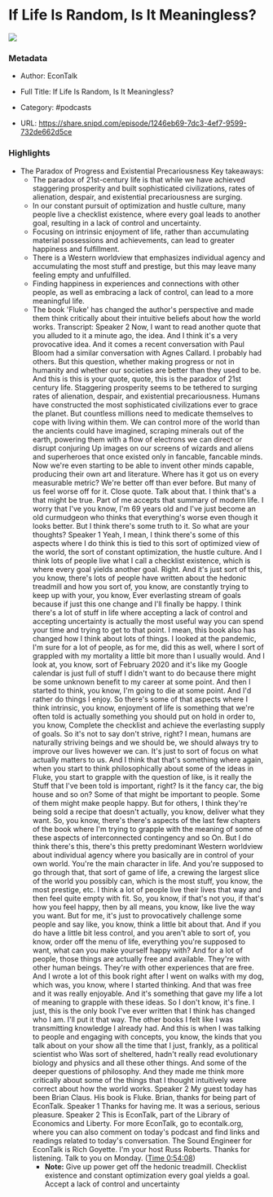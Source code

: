 # If Life Is Random, Is It Meaningless?

![](https://wsrv.nl/?url=https%3A%2F%2Fimage.simplecastcdn.com%2Fimages%2F4ca709a1-1918-43a4-9035-1176b5aa9f2b%2Fb8c673f8-58e7-4d4a-ab02-f83c2fd463c4%2F3000x3000%2Fecontalknewbluecover1400.jpg%3Faid%3Drss_feed&w=100&h=100)

### Metadata

- Author: EconTalk
- Full Title: If Life Is Random, Is It Meaningless?
- Category: #podcasts



- URL: https://share.snipd.com/episode/1246eb69-7dc3-4ef7-9599-732de662d5ce

### Highlights

- The Paradox of Progress and Existential Precariousness
  Key takeaways:
  - The paradox of 21st-century life is that while we have achieved staggering prosperity and built sophisticated civilizations, rates of alienation, despair, and existential precariousness are surging.
  - In our constant pursuit of optimization and hustle culture, many people live a checklist existence, where every goal leads to another goal, resulting in a lack of control and uncertainty.
  - Focusing on intrinsic enjoyment of life, rather than accumulating material possessions and achievements, can lead to greater happiness and fulfillment.
  - There is a Western worldview that emphasizes individual agency and accumulating the most stuff and prestige, but this may leave many feeling empty and unfulfilled.
  - Finding happiness in experiences and connections with other people, as well as embracing a lack of control, can lead to a more meaningful life.
  - The book 'Fluke' has changed the author's perspective and made them think critically about their intuitive beliefs about how the world works.
  Transcript:
  Speaker 2
  Now, I want to read another quote that you alluded to it a minute ago, the idea. And I think it's a very provocative idea. And it comes a recent conversation with Paul Bloom had a similar conversation with Agnes Callard. I probably had others. But this question, whether making progress or not in humanity and whether our societies are better than they used to be. And this is this is your quote, quote, this is the paradox of 21st century life. Staggering prosperity seems to be tethered to surging rates of alienation, despair, and existential precariousness. Humans have constructed the most sophisticated civilizations ever to grace the planet. But countless millions need to medicate themselves to cope with living within them. We can control more of the world than the ancients could have imagined, scraping minerals out of the earth, powering them with a flow of electrons we can direct or disrupt conjuring Up images on our screens of wizards and aliens and superheroes that once existed only in fancable, fancable minds. Now we're even starting to be able to invent other minds capable, producing their own art and literature. Where has it got us on every measurable metric? We're better off than ever before. But many of us feel worse off for it. Close quote. Talk about that. I think that's a that might be true. Part of me accepts that summary of modern life. I worry that I've you know, I'm 69 years old and I've just become an old curmudgeon who thinks that everything's worse even though it looks better. But I think there's some truth to it. So what are your thoughts?
  Speaker 1
  Yeah, I mean, I think there's some of this aspects where I do think this is tied to this sort of optimized view of the world, the sort of constant optimization, the hustle culture. And I think lots of people live what I call a checklist existence, which is where every goal yields another goal. Right. And it's just sort of this, you know, there's lots of people have written about the hedonic treadmill and how you sort of, you know, are constantly trying to keep up with your, you know, Ever everlasting stream of goals because if just this one change and I'll finally be happy. I think there's a lot of stuff in life where accepting a lack of control and accepting uncertainty is actually the most useful way you can spend your time and trying to get to that point. I mean, this book also has changed how I think about lots of things. I looked at the pandemic, I'm sure for a lot of people, as for me, did this as well, where I sort of grappled with my mortality a little bit more than I usually would. And I look at, you know, sort of February 2020 and it's like my Google calendar is just full of stuff I didn't want to do because there might be some unknown benefit to my career at some point. And then I started to think, you know, I'm going to die at some point. And I'd rather do things I enjoy. So there's some of that aspects where I think intrinsic, you know, enjoyment of life is something that we're often told is actually something you should put on hold in order to, you know, Complete the checklist and achieve the everlasting supply of goals. So it's not to say don't strive, right? I mean, humans are naturally striving beings and we should be, we should always try to improve our lives however we can. It's just to sort of focus on what actually matters to us. And I think that that's something where again, when you start to think philosophically about some of the ideas in Fluke, you start to grapple with the question of like, is it really the Stuff that I've been told is important, right? Is it the fancy car, the big house and so on? Some of that might be important to people. Some of them might make people happy. But for others, I think they're being sold a recipe that doesn't actually, you know, deliver what they want. So, you know, there's there's aspects of the last few chapters of the book where I'm trying to grapple with the meaning of some of these aspects of interconnected contingency and so On. But I do think there's this, there's this pretty predominant Western worldview about individual agency where you basically are in control of your own world. You're the main character in life. And you're supposed to go through that, that sort of game of life, a crewing the largest slice of the world you possibly can, which is the most stuff, you know, the most prestige, etc. I think a lot of people live their lives that way and then feel quite empty with fit. So, you know, if that's not you, if that's how you feel happy, then by all means, you know, like live the way you want. But for me, it's just to provocatively challenge some people and say like, you know, think a little bit about that. And if you do have a little bit less control, and you aren't able to sort of, you know, order off the menu of life, everything you're supposed to want, what can you make yourself happy with? And for a lot of people, those things are actually free and available. They're with other human beings. They're with other experiences that are free. And I wrote a lot of this book right after I went on walks with my dog, which was, you know, where I started thinking. And that was free and it was really enjoyable. And it's something that gave my life a lot of meaning to grapple with these ideas. So I don't know, it's fine. I just, this is the only book I've ever written that I think has changed who I am. I'll put it that way. The other books I felt like I was transmitting knowledge I already had. And this is when I was talking to people and engaging with concepts, you know, the kinds that you talk about on your show all the time that I just, frankly, as a political scientist who Was sort of sheltered, hadn't really read evolutionary biology and physics and all these other things. And some of the deeper questions of philosophy. And they made me think more critically about some of the things that I thought intuitively were correct about how the world works.
  Speaker 2
  My guest today has been Brian Claus. His book is Fluke. Brian, thanks for being part of EconTalk.
  Speaker 1
  Thanks for having me. It was a serious, serious pleasure.
  Speaker 2
  This is EconTalk, part of the Library of Economics and Liberty. For more EconTalk, go to econtalk.org, where you can also comment on today's podcast and find links and readings related to today's conversation. The Sound Engineer for EconTalk is Rich Goyette. I'm your host Russ Roberts. Thanks for listening. Talk to you on Monday. ([Time 0:54:08](https://share.snipd.com/snip/85c60be2-a504-4724-a3ca-14a549fe4f22))
    - **Note:** Give up power get off the hedonic treadmill. Checklist existence and constant optimization every goal yields a goal. Accept a lack of control and uncertainty
